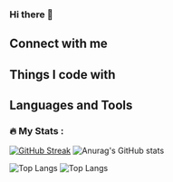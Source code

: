### Hi there 👋

## Connect with me

## Things I code with

## Languages and Tools

### :fire: My Stats :
[![GitHub Streak](http://github-readme-streak-stats.herokuapp.com?user=TobyPickard&theme=dark&background=000000)](https://git.io/streak-stats)
![Anurag's GitHub stats](https://github-readme-stats.vercel.app/api?username=TobyPickard&show_icons=true)

![Top Langs](https://github-readme-stats.vercel.app/api/top-langs/?username=TobyPickard&layout=compact)
![Top Langs](https://github-readme-stats.vercel.app/api/top-langs/?username=TobyPickard&hide_progress=true)

<!--
Here are some ideas to get you started:

- 🔭 I’m currently working on ...
- 🌱 I’m currently learning ...
- 👯 I’m looking to collaborate on ...
- 🤔 I’m looking for help with ...
- 💬 Ask me about ...
- 📫 How to reach me: ...
- 😄 Pronouns: ...
- ⚡ Fun fact: ...
-->
